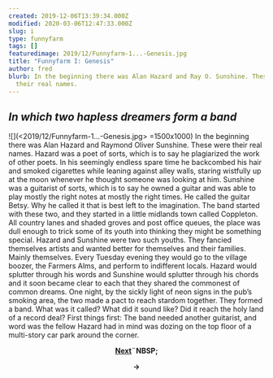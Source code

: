 ```yaml
---
created: 2019-12-06T13:39:34.000Z
modified: 2020-03-06T12:47:33.000Z
slug: i
type: funnyfarm
tags: []
featuredimage: 2019/12/Funnyfarm-1...-Genesis.jpg
title: "Funnyfarm I: Genesis"
author: fred
blurb: In the beginning there was Alan Hazard and Ray O. Sunshine. These were
  their real names.
---
```

## *In which two hapless dreamers form a band*

![](<2019/12/Funnyfarm-1...-Genesis.jpg> =1500x1000)
In the beginning there was Alan Hazard and Raymond Oliver Sunshine. These were their real names.
Hazard was a poet of sorts, which is to say he plagiarized the work of other poets. In his seemingly endless spare time he backcombed his hair and smoked cigarettes while leaning against alley walls, staring wistfully up at the moon whenever he thought someone was looking at him.
Sunshine was a guitarist of sorts, which is to say he owned a guitar and was able to play mostly the right notes at mostly the right times. He called the guitar Betsy. Why he called it that is best left to the imagination.
The band started with these two, and they started in a little midlands town called Coppleton. All country lanes and shaded groves and post office queues, the place was dull enough to trick some of its youth into thinking they might be something special. Hazard and Sunshine were two such youths. They fancied themselves artists and wanted better for themselves and their families. Mainly themselves.
Every Tuesday evening they would go to the village boozer, the Farmers Alms, and perform to indifferent locals. Hazard would splutter through his words and Sunshine would splutter through his chords and it soon became clear to each that they shared the commonest of common dreams.
One night, by the sickly light of neon signs in the pub’s smoking area, the two made a pact to reach stardom together. They formed a band.
What was it called? What did it sound like? Did it reach the holy land of a record deal?
First things first: The band needed another guitarist, and word was the fellow Hazard had in mind was dozing on the top floor of a multi-story car park around the corner.

<center><strong><a href="https://audioxide.com/funnyfarm/ii/">Next</a>¨NBSP;</strong><p><strong>→</strong></p></center>